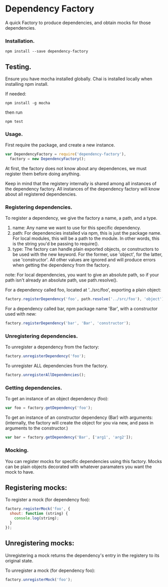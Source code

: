 # Dependency Factory

A quick Factory to produce dependencies, and obtain mocks for those dependencies.

### Installation.

````
npm install --save dependency-factory
````

## Testing.
Ensure you have mocha installed globally.  Chai is installed locally when installing npm install.

If needed:
````
npm install -g mocha
````
then run

````
npm test
````

### Usage.
First require the package, and create a new instance.
```` javascript
var DependencyFactory = require('dependency-factory'),
  factory = new DependencyFactory();
````

At first, the factory does not know about any dependences, we must register them before doing anything.

Keep in mind that the registery internally is shared among all instances of the dependency factory.  All instances of the dependency factory will know about all registered dependencies.

### Registering dependencies.
To register a dependency, we give the factory a name, a path, and a type.
1. name: Any name we want to use for this specific dependency.
2. path: For dependencies installed via npm, this is just the package name.  For local modules, this will be a path to the module.  In other words, this is the string you'd be passing to require().
3. type: The factory can handle plain exported objects, or constructors to be used with the new keyword.  For the former, use 'object', for the latter, use 'constructor'.  All other values are ignored and will produce errors when getting the dependency from the factory.

note: For local dependencies, you want to give an absolute path, so if your path isn't already an absolute path, use path.resolve().

For a dependency called foo, located at '../src/foo', exporting a plain object:
```` javascript
factory.registerDependency('foo', path.resolve('../src/foo'), 'object');
````

For a dependency called bar, npm package name 'Bar', with a constructor used with new:
```` javascript
factory.registerDependency('bar', 'Bar', 'constructor');
````

### Unregistering dependencies.
To unregister a dependency from the factory:
```` javascript
factory.unregisterDependency('foo');
````

To unregister ALL dependencies from the factory.
```` javascript
factory.unregisterAllDependencies();
````

### Getting dependencies.
To get an instance of an object dependency (foo):
```` javascript
var foo = factory.getDependency('foo');
````

To get an instance of an constructor dependency (Bar) with arguments:
(internally, the factory will create the object for you via new, and pass in arguments to the constructor.)
```` javascript
var bar = factory.getDependency('Bar', ['arg1', 'arg2']);
````

### Mocking.
You can register mocks for specific dependencies using this factory.  Mocks can be plain objects decorated with whatever paramaters you want the mock to have.

## Registering mocks:

To register a mock (for dependency foo):
```` javascript
factory.registerMock('foo', {
  shout: function (string) {
    console.log(string);
  }
});
````

## Unregistering mocks:

Unregistering a mock returns the dependency's entry in the registery to its original state.

To unregister a mock (for dependency foo):
```` javascript
factory.unregisterMock('foo');
````
